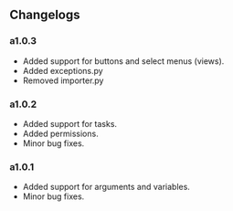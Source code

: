 ## Changelogs

### a1.0.3
- Added support for buttons and select menus (views).
- Added exceptions.py
- Removed importer.py

### a1.0.2
- Added support for tasks.
- Added permissions.
- Minor bug fixes.

### a1.0.1
- Added support for arguments and variables.
- Minor bug fixes.

